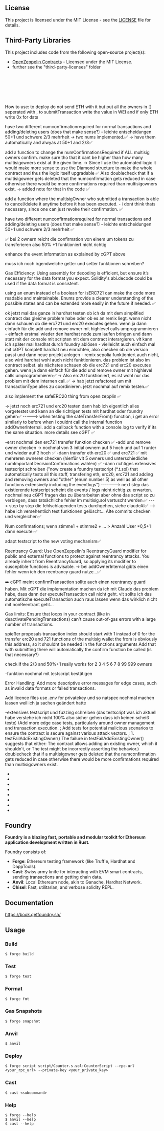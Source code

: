 ## License

This project is licensed under the MIT License - see the [LICENSE](LICENSE) file for details.

## Third-Party Libraries

This project includes code from the following open-source project(s):

- [OpenZeppelin Contracts](https://github.com/OpenZeppelin/openzeppelin-contracts) - Licensed under the MIT License.
- further see the "third-party-licenses" folder

<br><br><br><br><br>

How to use:
to deploy do not send ETH with it but put all the owners in [] seperated with ,
to submitTransaction write the value in WEI and if only ETH write 0x for data

have two different numconfirmationrequired for normal transactions and adding/deleting users (does that make sense?) - leichte entscheidungen 50+1 und schwere 2/3 mehrheit
-> two nums implemented.✅
-> have them automatically and alwyas at 50+1 and 2/3✅

add a function to change the numConfirmationsRequired if ALL multisig owners confirm. make sure tho that it cant be higher than how many multisigowners exist at the given time. -> Since I use the automated logic it would make more sense to use the Diamond structure to make the whole contract and thus the logic itself upgradable ✅
Also doublecheck that if a multisigowner gets deleted that the numconfirmation gets reduced in case otherwise there would be more confirmations required than multisigowners exist. -> added note for that in the code ✅

add a function where the multisigOwner who submitted a transaction is able to cancel/delete it anytime before it has been executed. - i dont think thats necessary, since one can just revoke their confirmation. ✅

have two different numconfirmationrequired for normal transactions and adding/deleting users (does that make sense?) - leichte entscheidungen 50+1 und schwere 2/3 mehrheit ✅

✅ bei 2 ownern reicht die confirmation von einem um tokens zu transferieren also 50% +1 funktioniert nicht richtig

enhance the event information as explained by cGPT above

muss ich noch irgendwelche getter und setter funktionen schreiben?

Gas Efficiency: Using assembly for decoding is efficient, but ensure it’s necessary for the data format you expect. Solidity's abi.decode could be used if the data format is consistent.

using an enum instead of a boolean for isERC721 can make the code more readable and maintainable. Enums provide a clearer understanding of the possible states and can be extended more easily in the future if needed. ✅

ok jetzt mal das ganze in hardhat testen ob ich da mit dem simplified contract das gleiche problem habe oder ob es an remix liegt. wenn nicht dann schauen ob die erc721 und erc20 executes gehen. wenn ja dann einfach für die add und remove owner mit highlevel calls umprogrammieren - einfach erstmal wieder den hardhat node zum laufen bringen und dann statt mit der console mit scripten mit dem contract interargieren. vlt kann ich später mal hardhat durch foundry ablösen - vielleicht auch einfach mal mit cGPT komplett hardhat neu einrichten, also checken ob die version passt und dann neue projekt anlegen - remix sepolia funktioniert auch nicht, also wird hardhat wohl auch nicht funktionieren. das problem ist also im contract selbst. als nächstes schauen ob die erc721 und erc20 executes gehen. wenn ja dann einfach für die add und remove owner mit highlevel calls umprogrammieren✅
-> Also erc20 funktioniert, es ist wohl nur das problem mit dem internen call.✅
-> hab jetzt refactored um mit transactionType alles zu coordinieren. jetzt nochmal auf remix testen.✅

also implement the safeERC20 thing from open zepplin ✅

-> jetzt noch erc721 und erc20 testen dann hab ich eigentlich alles vorgetestet und kann an die richtigen tests mit hardhat oder foundry gehen✅
-----> when testing the safeTransferFrom() function, i get an error similarly to before when i couldnt call the internal function addOwnerInternal. add a callback function with a console.log to verify if its the same situation. more details see cGPT ✅

-erst nochmal den erc721 transfer funktion checken ✅
-add und remove owner checken -> nochmal von 3 initial ownern auf 5 hoch und auf 1 runter und wieder auf 3 hoch ✅
-dann transfer eth erc20 ✅ und erc721 ✅ mit mehreren owneren checken (hierfür vlt 5 owners und unterschiedliche numImportantDecisionConfirmations wählen) ✅
-dann richtiges extensives testscript schreiben ("now create a foundry testscript (\*.t.sol) that automatically tests all this stuff, transfering eth, erc20, erc721 and adding and removing owners and "other" (enum number 5) as well as all other functions extensively including the eventlogs")
-------> next step das existierende testscript scheint die events / logs nicht richtig zu erwarten. nochmal neu cGPT fragen das zu überarbeiten aber ohne das script so zu verbiegen, dass tatsächliche fehler im multisig.sol vertuscht werden.✅ ---> step by step die fehlschlagenden tests durchgehen, siehe claudeAI✅ --> habe ich versehentlich test funktionen gelöscht... Alte commits checken und vergleichen✅

Num confirmations; wenn stimme1 + stimme2 + ... > Anzahl User \*0,5+1 dann execute ✅

adapt testscript to the new voting mechanism✅

Reentrancy Guard: Use OpenZeppelin's ReentrancyGuard modifier for public and external functions to protect against reentrancy attacks. You already inherit from ReentrancyGuard, so applying its modifier to susceptible functions is advisable.
-> bei addOwnerInternal gibts einen fehler wenn ich den reentrancy guard nutze...✅

➡️ cGPT meint confirmTransaction sollte auch einen reentrancy guard haben. Mit cGPT die implementation machen da ich mit Claude das problem habe, dass dann der executeTransaction call nicht geht. vlt sollte ich das automatische executeTransaction auch raus lassen wenn das wirklich nicht mit nonReentrant geht...

Gas limits: Ensure that loops in your contract (like in deactivatePendingTransactions) can't cause out-of-gas errors with a large number of transactions.

spießer proposals
transaction index should start with 1 instead of 0
for the transfer erc20 and 721 functions of the multisig wallet the from is obviously this.address, so it shouldnt be needed in the functions arguments
Add that with submitting there will automatically the confirm function be called (is that necessary?)

check if the 2/3 and 50%+1 really works for 2 3 4 5 6 7 8 99 999 owners

-funktion nochmal mit testscript bestätigen

Error Handling: Add more descriptive error messages for edge cases, such as invalid data formats or failed transactions.

Add licence files
use .env for privatekey und so
natspec nochmal machen lassen weil ich ja sachen geändert hatte

-extensives testscript und fuzzing schreiben (das testscript was ich aktuell habe verstehe ich nicht 100% also sicher gehen dass ich keinen scheiß teste) (Add more edge case tests, particularly around owner management and transaction execution. ; Add tests for potential malicious scenarios to ensure the contract is secure against various attack vectors. ; 1. testFailAddExistingOwner() The failure in testFailAddExistingOwner() suggests that either:
The contract allows adding an existing owner, which it shouldn't, or The test might be incorrectly asserting the behavior.)
doublecheck that if a multisigowner gets deleted that the numconfirmation gets reduced in case otherwise there would be more confirmations required than multisigowners exist.

-
-
-
-
-
-
-
-

## Foundry

**Foundry is a blazing fast, portable and modular toolkit for Ethereum application development written in Rust.**

Foundry consists of:

- **Forge**: Ethereum testing framework (like Truffle, Hardhat and DappTools).
- **Cast**: Swiss army knife for interacting with EVM smart contracts, sending transactions and getting chain data.
- **Anvil**: Local Ethereum node, akin to Ganache, Hardhat Network.
- **Chisel**: Fast, utilitarian, and verbose solidity REPL.

## Documentation

https://book.getfoundry.sh/

## Usage

### Build

```shell
$ forge build
```

### Test

```shell
$ forge test
```

### Format

```shell
$ forge fmt
```

### Gas Snapshots

```shell
$ forge snapshot
```

### Anvil

```shell
$ anvil
```

### Deploy

```shell
$ forge script script/Counter.s.sol:CounterScript --rpc-url <your_rpc_url> --private-key <your_private_key>
```

### Cast

```shell
$ cast <subcommand>
```

### Help

```shell
$ forge --help
$ anvil --help
$ cast --help
```
